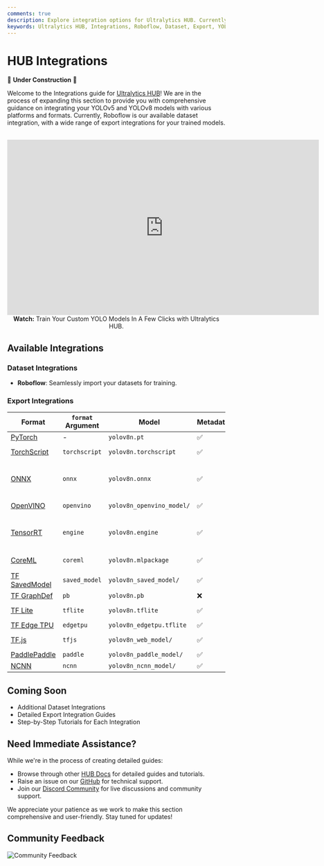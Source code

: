 ```yaml
---
comments: true
description: Explore integration options for Ultralytics HUB. Currently featuring Roboflow for dataset integration and multiple export formats for your trained models.
keywords: Ultralytics HUB, Integrations, Roboflow, Dataset, Export, YOLOv5, YOLOv8, ONNX, CoreML, TensorRT, TensorFlow
---
```


# HUB Integrations

🚧 **Under Construction** 🚧

Welcome to the Integrations guide for [Ultralytics HUB](https://hub.ultralytics.com/)! We are in the process of expanding this section to provide you with comprehensive guidance on integrating your YOLOv5 and YOLOv8 models with various platforms and formats. Currently, Roboflow is our available dataset integration, with a wide range of export integrations for your trained models.

<p align="center">
  <br>
  <iframe loading="lazy" width="720" height="405" src="https://www.youtube.com/embed/lveF9iCMIzc?si=_Q4WB5kMB5qNe7q6"
    title="YouTube video player" frameborder="0"
    allow="accelerometer; autoplay; clipboard-write; encrypted-media; gyroscope; picture-in-picture; web-share"
    allowfullscreen>
  </iframe>
  <br>
  <strong>Watch:</strong> Train Your Custom YOLO Models In A Few Clicks with Ultralytics HUB.
</p>

## Available Integrations

### Dataset Integrations

- **Roboflow**: Seamlessly import your datasets for training.

### Export Integrations

| Format                                                             | `format` Argument | Model                     | Metadata | Arguments                                           |
|--------------------------------------------------------------------|-------------------|---------------------------|----------|-----------------------------------------------------|
| [PyTorch](https://pytorch.org/)                                    | -                 | `yolov8n.pt`              | ✅        | -                                                   |
| [TorchScript](https://pytorch.org/docs/stable/jit.html)            | `torchscript`     | `yolov8n.torchscript`     | ✅        | `imgsz`, `optimize`                                 |
| [ONNX](https://onnx.ai/)                                           | `onnx`            | `yolov8n.onnx`            | ✅        | `imgsz`, `half`, `dynamic`, `simplify`, `opset`     |
| [OpenVINO](../integrations/openvino.md)                            | `openvino`        | `yolov8n_openvino_model/` | ✅        | `imgsz`, `half`, `int8`                             |
| [TensorRT](https://developer.nvidia.com/tensorrt)                  | `engine`          | `yolov8n.engine`          | ✅        | `imgsz`, `half`, `dynamic`, `simplify`, `workspace` |
| [CoreML](https://github.com/apple/coremltools)                     | `coreml`          | `yolov8n.mlpackage`       | ✅        | `imgsz`, `half`, `int8`, `nms`                      |
| [TF SavedModel](https://www.tensorflow.org/guide/saved_model)      | `saved_model`     | `yolov8n_saved_model/`    | ✅        | `imgsz`, `keras`, `int8`                            |
| [TF GraphDef](https://www.tensorflow.org/api_docs/python/tf/Graph) | `pb`              | `yolov8n.pb`              | ❌        | `imgsz`                                             |
| [TF Lite](https://www.tensorflow.org/lite)                         | `tflite`          | `yolov8n.tflite`          | ✅        | `imgsz`, `half`, `int8`                             |
| [TF Edge TPU](https://coral.ai/docs/edgetpu/models-intro/)         | `edgetpu`         | `yolov8n_edgetpu.tflite`  | ✅        | `imgsz`                                             |
| [TF.js](https://www.tensorflow.org/js)                             | `tfjs`            | `yolov8n_web_model/`      | ✅        | `imgsz`, `half`, `int8`                             |
| [PaddlePaddle](https://github.com/PaddlePaddle)                    | `paddle`          | `yolov8n_paddle_model/`   | ✅        | `imgsz`                                             |
| [NCNN](https://github.com/Tencent/ncnn)                            | `ncnn`            | `yolov8n_ncnn_model/`     | ✅        | `imgsz`, `half`                                     |

## Coming Soon

- Additional Dataset Integrations
- Detailed Export Integration Guides
- Step-by-Step Tutorials for Each Integration

## Need Immediate Assistance?

While we're in the process of creating detailed guides:

- Browse through other [HUB Docs](https://docs.ultralytics.com/hub/) for detailed guides and tutorials.
- Raise an issue on our [GitHub](https://github.com/ultralytics/hub/) for technical support.
- Join our [Discord Community](https://ultralytics.com/discord/) for live discussions and community support.

We appreciate your patience as we work to make this section comprehensive and user-friendly. Stay tuned for updates!

## Community Feedback

![Community Feedback](https://github.com/RizwanMunawar/RizwanMunawar/assets/62513924/3b4c3c1b-be2d-427b-a816-5f515b5cb12c)